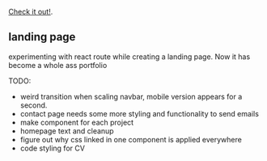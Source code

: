  [Check it out!](https://bennami.github.io/react-portfolio).

## landing page

experimenting with react route while creating a landing page. Now it has become a whole ass portfolio

TODO:
  - weird transition when scaling navbar, mobile version appears for a second.
  - contact page needs some more styling and functionality to send emails
  - make component for each project
  - homepage text and cleanup
  - figure out why css linked in one component is applied everywhere
  - code styling for CV
  



